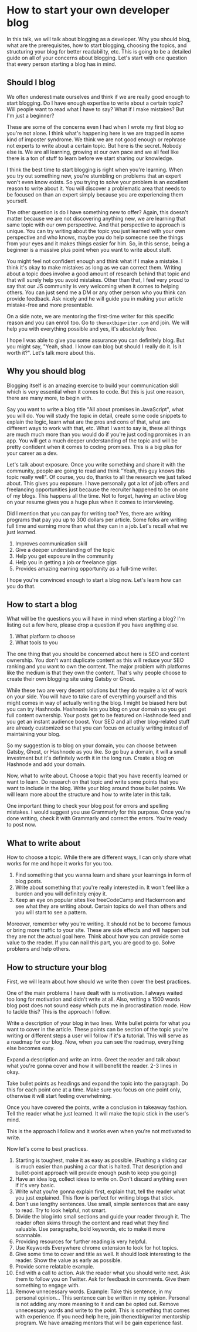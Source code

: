# How to start your own developer blog

In this talk, we will talk about blogging as a developer. Why you should blog, what are the prerequisites, how to start blogging, choosing the topics, and structuring your blog for better readability, etc. This is going to be a detailed guide on all of your concerns about blogging. Let's start with one question that every person starting a blog has in mind.

## Should I blog

We often underestimate ourselves and think if we are really good enough to start blogging. Do I have enough expertise to write about a certain topic? Will people want to read what I have to say? What if I make mistakes? But I'm just a beginner?

These are some of the concerns even I had when I wrote my first blog so you're not alone. I think what's happening here is we are trapped in some kind of imposter syndrome. We think we are not good enough or rephrase not experts to write about a certain topic. But here is the secret. Nobody else is. We are all learning, growing at our own pace and we all feel like there is a ton of stuff to learn before we start sharing our knowledge.

I think the best time to start blogging is right when you're learning. When you try out something new, you're stumbling on problems that an expert won't even know exists. So you trying to solve your problem is an excellent reason to write about it. You will discover a problematic area that needs to be focused on than an expert simply because you are experiencing them yourself.

The other question is do I have something new to offer? Again, this doesn't matter because we are not discovering anything new, we are learning that same topic with our own perspective. And that perspective to approach is unique. You can try writing about the topic you just learned with your own perspective and who knows, maybe you do help someone see the things from your eyes and it makes things easier for him. So, in this sense, being a beginner is a massive plus point when you want to write about stuff.

You might feel not confident enough and think what if I make a mistake. I think it's okay to make mistakes as long as we can correct them. Writing about a topic does involve a good amount of research behind that topic and that will surely help you avoid mistakes. Other than that, I feel very proud to say that our JS community is very welcoming when it comes to helping others. You can just send me a DM or any other person who you think can provide feedback. Ask nicely and he will guide you in making your article mistake-free and more presentable. 

On a side note, we are mentoring the first-time writer for this specific reason and you can enroll too. Go to `thenextbigwriter.com` and join. We will help you with everything possible and yes, it's absolutely free. 

I hope I was able to give you some assurance you can definitely blog. But you might say, "Yeah, shad. I know can blog but should I really do it. Is it worth it?". Let's talk more about this.

## Why you should blog

Blogging itself is an amazing exercise to build your communication skill which is very essential when it comes to code. But this is just one reason, there are many more, to begin with.

Say you want to write a blog title "All about promises in JavaScript", what you will do. You will study the topic in detail, create some code snippets to explain the logic, learn what are the pros and cons of that, what are different ways to work with that, etc.  What I want to say is, these all things are much much more than you would do if you're just coding promises in an app. You will get a much deeper understanding of the topic and will be pretty confident when it comes to coding promises. This is a big plus for your career as a dev.

Let's talk about exposure. Once you write something and share it with the community, people are going to read and think "Yeah, this guy knows this topic really well". Of course, you do, thanks to all the research we just talked about. This gives you exposure. I have personally got a lot of job offers and freelancing opportunities just because the recruiter happened to be on one of my blogs. This happens all the time. Not to forget, having an active blog on your resume gives you a huge plus when it comes to interviewing.

Did I mention that you can pay for writing too? Yes, there are writing programs that pay you up to 300 dollars per article. Some folks are writing full time and earning more than what they can in a job. Let's recall what we just learned.

1. Improves communication skill
2. Give a deeper understanding of the topic
3. Help you get exposure in the community
4. Help you in getting a job or freelance gigs
5. Provides amazing earning opportunity as a full-time writer.

I hope you're convinced enough to start a blog now. Let's learn how can you do that.

## How to start a blog

What will be the questions you will have in mind when starting a blog? I'm listing out a few here, please drop a question if you have anything else.

1. What platform to choose
2. What tools to you

The one thing that you should be concerned about here is SEO and content ownership. You don't want duplicate content as this will reduce your SEO ranking and you want to own the content. The major problem with platforms like the medium is that they own the content. That's why people choose to create their own blogging site using Gatsby or Ghost. 

While these two are very decent solutions but they do require a lot of work on your side. You will have to take care of everything yourself and this might comes in way of actually writing the blog. I might be biased here but you can try Hashnode. Hashnode lets you blog on your domain so you get full content ownership. Your posts get to be featured on Hashnode feed and you get an instant audience boost. Your SEO and all other blog-related stuff are already customized so that you can focus on actually writing instead of maintaining your blog.

So my suggestion is to blog on your domain, you can choose between Gatsby, Ghost, or Hashnode as you like. So go buy a domain, it will a small investment but it's definitely worth it in the long run. Create a blog on Hashnode and add your domain.

Now, what to write about. Choose a topic that you have recently learned or want to learn. Do research on that topic and write some points that you want to include in the blog. Write your blog around those bullet points. We will learn more about the structure and how to write later in this talk.

One important thing to check your blog post for errors and spelling mistakes. I would suggest you use Grammarly for this purpose. Once you're done writing, check it with Grammarly and correct the errors. You're ready to post now.

## What to write about

How to choose a topic. While there are different ways, I can only share what works for me and hope it works for you too.

1. Find something that you wanna learn and share your learnings in form of blog posts.
2. Write about something that you're really interested in. It won't feel like a burden and you will definitely enjoy it.
3. Keep an eye on popular sites like freeCodeCamp and Hackernoon and see what they are writing about. Certain topics do well than others and you will start to see a pattern.

Moreover, remember why you're writing. It should not be to become famous or bring more traffic to your site. These are side effects and will happen but they are not the actual goal here. Think about how you can provide some value to the reader. If you can nail this part, you are good to go. Solve problems and help others.

## How to structure your blog

First, we will learn about how should we write then cover the best practices.

One of the main problems I have dealt with is motivation. I always waited too long for motivation and didn't write at all. Also, writing a 1500 words blog post does not sound easy which puts me in procrastination mode. How to tackle this? This is the approach I follow.

Write a description of your blog in two lines. Write bullet points for what you want to cover in the article. These points can be section of the topic you're writing or different steps a user will follow if it's a tutorial. This will serve as a roadmap for our blog. Now, when you can see the roadmap, everything else becomes easy. 

Expand a description and write an intro. Greet the reader and talk about what you're gonna cover and how it will benefit the reader. 2-3 lines in okay.

Take bullet points as headings and expand the topic into the paragraph. Do this for each point one at a time. Make sure you focus on one point only, otherwise it will start feeling overwhelming.

Once you have covered the points, write a conclusion in takeaway fashion. Tell the reader what he just learned. It will make the topic stick in the user's mind. 

This is the approach I follow and it works even when you're not motivated to write. 

Now let's come to best practices.

1. Starting is toughest, make it as easy as possible. (Pushing a sliding car is much easier than pushing a car that is halted. That description and bullet-point approach will provide enough push to keep you going)
2. Have an idea log, collect ideas to write on. Don't discard anything even if it's very basic.
3. Write what you're gonna explain first, explain that, tell the reader what you just explained. This flow is perfect for writing blogs that stick.
4. Don't use lengthy sentences. Use small, simple sentences that are easy to read. Try to look helpful, not smart.
5. Divide the blog into small sections and guide your reader through it. The reader often skims through the content and read what they find valuable. Use paragraphs, bold keywords, etc to make it more scannable.
6. Providing resources for further reading is very helpful.
7. Use Keywords Everywhere chrome extension to look for hot topics.
8. Give some time to cover and title as well. It should look interesting to the reader. Show the value as early as possible.
9. Provide some relatable example.
10. End with a call to action. Ask the reader what you should write next. Ask them to follow you on Twitter. Ask for feedback in comments. Give them something to engage with.
11. Remove unnecessary words.  Example: Take this sentence, in my personal opinion... This sentence can be written in my opinion. Personal is not adding any more meaning to it and can be opted out. Remove unnecessary words and write to the point. This is something that comes with experience. If you need help here, join thenextbigwriter mentorship program. We have amazing mentors that will be gain experience fast.
